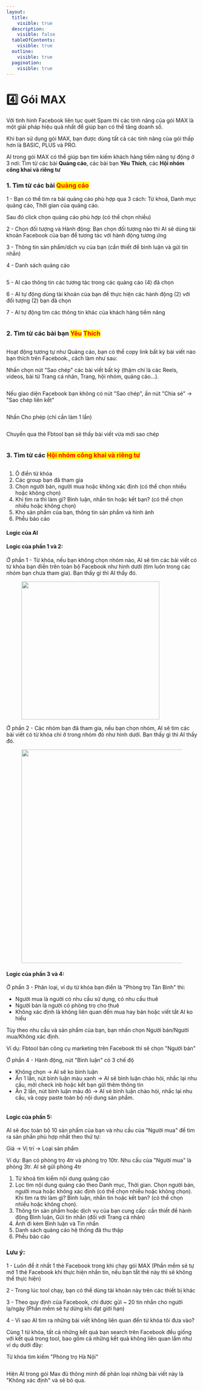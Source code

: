 ```yaml
---
layout:
  title:
    visible: true
  description:
    visible: false
  tableOfContents:
    visible: true
  outline:
    visible: true
  pagination:
    visible: true
---
```


# 4️⃣ Gói MAX

Với tình hình Facebook liên tục quét Spam thì các tính năng của gói MAX là một giải pháp hiệu quả nhất để giúp bạn có thể tăng doanh số.&#x20;

Khi bạn sử dụng gói MAX, bạn được dùng tất cả các tính năng của gói thấp hơn là BASIC, PLUS và PRO.

AI trong gói MAX có thể giúp bạn tìm kiếm khách hàng tiềm năng tự động ở 3 nơi:  Tìm từ các bài **Quảng cáo**, các bài bạn **Yêu** **Thích**, các **Hội nhóm công khai và riêng tư**

### 1. Tìm từ các bài <mark style="color:red;">Quảng cáo</mark>

1 - Bạn có thể tìm ra bài quảng cáo phù hợp qua 3 cách: Từ khoá, Danh mục quảng cáo, Thời gian của quảng cáo.

Sau đó click chọn quảng cáo phù hợp (có thể chọn nhiều)

2 - Chọn đối tượng và Hành động: Bạn chọn đối tượng nào thì AI sẽ dùng tài khoản Facebook của bạn để tương tác với hành động tương ứng

3 -  Thông tin sản phẩm/dịch vụ của bạn (cần thiết để bình luận và gửi tin nhắn)

4 - Danh sách quảng cáo

<figure><img src=".gitbook/assets/image (2).png" alt=""><figcaption></figcaption></figure>

5 - AI cào thông tin các tương tác trong các quảng cáo (4) đã chọn

6 - AI tự động dùng tài khoản của bạn để thực hiện các hành động (2) với đối tượng (2) bạn đã chọn

7 - AI tự động tìm các thông tin khác của khách hàng tiềm năng

<figure><img src=".gitbook/assets/image (3).png" alt=""><figcaption></figcaption></figure>



### 2. Tìm từ các bài bạn <mark style="color:red;">Yêu</mark> <mark style="color:red;">Thích</mark>

<figure><img src=".gitbook/assets/image (74).png" alt=""><figcaption></figcaption></figure>

Hoạt động tương tự như Quảng cáo, bạn có thể copy link bất kỳ bài viết nào bạn thích trên Facebook., cách làm như sau:&#x20;

Nhấn chọn nút "Sao chép" các bài viết bất kỳ (thậm chí là các Reels, videos, bài từ Trang cá nhân, Trang, hội nhóm, quảng cáo...).&#x20;

<figure><img src=".gitbook/assets/image (75).png" alt=""><figcaption></figcaption></figure>

Nếu giao diện Facebook bạn không có nút "Sao chép", ấn nút "Chia sẻ" -> "Sao chép liên kết"

<figure><img src=".gitbook/assets/image (77).png" alt=""><figcaption></figcaption></figure>

Nhấn Cho phép (chỉ cần làm 1 lần)

<figure><img src=".gitbook/assets/image (78).png" alt=""><figcaption></figcaption></figure>

Chuyển qua thẻ Fbtool bạn sẽ thấy bài viết vừa mới sao chép

<figure><img src=".gitbook/assets/image (80).png" alt=""><figcaption></figcaption></figure>



### 3. Tìm từ các <mark style="color:red;">Hội nhóm công khai và riêng tư</mark>

<figure><img src=".gitbook/assets/image (53).png" alt=""><figcaption></figcaption></figure>

1. Ô điền từ khóa
2. Các group bạn đã tham gia
3. Chọn người bán, người mua hoặc không xác định (có thể chọn nhiều hoặc không chọn)
4. Khi tìm ra thì làm gì? Bình luận, nhắn tin hoặc kết bạn? (có thể chọn nhiều hoặc không chọn)
5. Kho sản phẩm của bạn, thông tin sản phẩm và hình ảnh
6. Phễu báo cáo

#### Logic của AI

#### **Logic của phần 1 và 2:**

Ở phần 1 - Từ khóa, nếu bạn không chọn nhóm nào, AI sẽ tìm các bài viết có từ khóa bạn điền trên toàn bộ Facebook như hình dưới (tìm luôn trong các nhóm bạn chưa tham gia). Bạn thấy gì thì AI thấy đó.

<figure><img src=".gitbook/assets/image (54).png" alt="" width="364"><figcaption></figcaption></figure>

Ở phần 2 - Các nhóm bạn đã tham gia, nếu bạn chọn nhóm, AI sẽ tìm các bài viết có từ khóa chỉ ở trong nhóm đó như hình dưới. Bạn thấy gì thì AI thấy đó.

<figure><img src=".gitbook/assets/image (55).png" alt="" width="563"><figcaption></figcaption></figure>

#### **Logic của phần 3 và 4:**

Ở phần 3 - Phân loại, ví dụ từ khóa bạn điền là "Phòng trọ Tân Bình" thì:

* Người mua là người có nhu cầu sử dụng, có nhu cầu thuê
* Người bán là người có phòng trọ cho thuê
* Không xác định là không liên quan đến mua hay bán hoặc viết tắt AI ko hiểu

Tùy theo nhu cầu và sản phẩm của bạn, bạn nhấn chọn Người bán/Người mua/Không xác định.

Ví dụ: Fbtool bán công cụ marketing trên Facebook thì sẽ chọn "Người bán"



Ở phần 4 - Hành động, nút "Bình luận" có 3 chế độ

* Không chọn -> AI sẽ ko bình luận
* Ấn 1 lần, nút bình luận màu xanh -> AI sẽ bình luận chào hỏi, nhắc lại nhu cầu, mời check inb hoặc kết bạn gửi thêm thông tin
* Ấn 2 lần, nút bình luận màu đỏ -> AI sẽ bình luận chào hỏi, nhắc lại nhu cầu, và copy paste toàn bộ nội dung sản phẩm.

<figure><img src=".gitbook/assets/image (56).png" alt=""><figcaption></figcaption></figure>

#### **Logic của phần 5:**

AI sẽ đọc toàn bộ 10 sản phẩm của bạn và nhu cầu của "Người mua" để tìm ra sản phần phù hợp nhất theo thứ tự:

Giá -> Vị trí -> Loại sản phẩm

Ví dụ: Bạn có phòng trọ 4tr và phòng trọ 10tr. Nhu cầu của "Người mua" là phòng 3tr. AI sẽ gửi phòng 4tr

1. Từ khoá tìm kiếm nội dung quảng cáo
2. Lọc tìm nội dung quảng cáo theo Danh mục, Thời gian. Chọn người bán, người mua hoặc không xác định (có thể chọn nhiều hoặc không chọn). Khi tìm ra thì làm gì? Bình luận, nhắn tin hoặc kết bạn? (có thể chọn nhiều hoặc không chọn).
3. Thông tin sản phẩm hoặc dịch vụ của bạn cung cấp: cần thiết để hành động Bình luận, Gửi tin nhắn (đối với Trang cá nhân)
4. Ảnh đi kèm Bình luận và Tin nhắn
5. Danh sách quảng cáo hệ thống đã thu thập
6. Phễu báo cáo

### Lưu ý:

1 - Luôn để ít nhất 1 thẻ Facebook trong khi chạy gói MAX (Phần mềm sẽ tự mở 1 thẻ Facebook khi thực hiện nhắn tin, nếu bạn tắt thẻ này thì sẽ không thể thực hiện)

2 - Trong lúc tool chạy, bạn có thể dùng tài khoản này trên các thiết bị khác

3 - Theo quy định của Facebook, chỉ được gửi \~ 20 tin nhắn cho người lạ/ngày (Phần mềm sẽ tự dừng khi đạt giới hạn)

4 -  Vì sao AI tìm ra những bài viết không liên quan đến từ khóa tôi đưa vào?

Cùng 1 từ khóa, tất cả những kết quả bạn search trên Facebook đều giống với kết quả trong tool, bao gồm cả những kết quả không liên quan lắm như ví dụ dưới đây:

Từ khóa tìm kiếm "Phòng trọ Hà Nội"

<figure><img src=".gitbook/assets/Screenshot_171 (2).jpg" alt=""><figcaption></figcaption></figure>

Hiện AI trong gói Max đủ thông minh để phân loại những bài viết này là "Không xác định" và sẽ bỏ qua.
